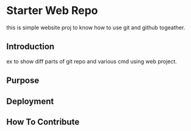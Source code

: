 # Starter Web Repo
this is simple website proj to know how to use git and github togeather.

## Introduction
ex to show diff parts of git repo and various cmd using web project.

## Purpose

## Deployment

## How To Contribute


